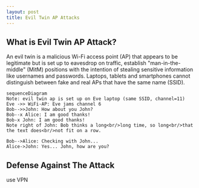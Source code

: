```yaml
---
layout: post
title: Evil Twin AP Attacks
---
```


## What is Evil Twin AP Attack?

An evil twin is a malicious Wi-Fi access point (AP) that appears to be legitimate but is set up to eavesdrop on traffic, establish "man-in-the-middle" (MitM) positions with the intention of stealing sensitive information like usernames and passwords. Laptops, tablets and smartphones cannot distinguish between fake and real APs that have the same name (SSID).

```mermaid
sequenceDiagram
Note: evil twin ap is set up on Eve laptop (same SSID, channel=11)
Eve ->> WiFi-AP: Eve jams channel 6
Bob-->>John: How about you John?
Bob--x Alice: I am good thanks!
Bob-x John: I am good thanks!
Note right of John: Bob thinks a long<br/>long time, so long<br/>that the text does<br/>not fit on a row.

Bob-->Alice: Checking with John...
Alice->John: Yes... John, how are you?
```

## Defense Against The Attack
use VPN
<!--stackedit_data:
eyJoaXN0b3J5IjpbMTUzMDU0ODE3NSwzMDE5MDU5NTBdfQ==
-->
